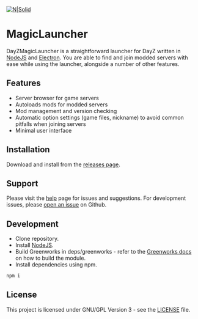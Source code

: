 [![N|Solid](https://dayzmagiclauncher.com/api/images/banner)](https://dayzmagiclauncher.com)
# MagicLauncher

DayZMagicLauncher is a straightforward launcher for DayZ written in [NodeJS](https://nodejs.org/en/) and [Electron](https://electronjs.org/). You are able to find and join modded servers with ease while using the launcher, alongside a number of other features.

## Features
- Server browser for game servers
- Autoloads mods for modded servers
- Mod management and version checking
- Automatic option settings (game files, nickname) to avoid common pitfalls when joining servers
- Minimal user interface

## Installation

Download and install from the [releases page](https://github.com/Jadfii/dayzmagiclauncher/releases).

## Support

Please visit the [help](https://dayzmagiclauncher.com/help) page for issues and suggestions.
For development issues, please [open an issue](https://github.com/Jadfii/dayzmagiclauncher/issues/new) on Github.

## Development
- Clone repository.
- Install [NodeJS](https://nodejs.org/en/).
- Build Greenworks in deps/greenworks - refer to the [Greenworks docs](https://github.com/greenheartgames/greenworks/blob/master/docs/build-instructions-electron.md) on how to build the module.
- Install dependencies using npm.
```bash
npm i
```

## License
This project is licensed under GNU/GPL Version 3 - see the [LICENSE](https://github.com/Jadfii/dayzmagiclauncher/blob/master/LICENSE) file.